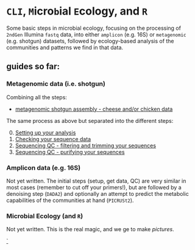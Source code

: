 # `CLI`, `M`icro`b`ial `E`cology, and `R`


Some basic steps in microbial ecology, focusing on the processing of `2ndGen` Illumina `fastq` data, into either `amplicon` (e.g. 16S) or `metagenomic` (e.g. shotgun) datasets, followed by ecology-based analysis of the communities and patterns we find in that data.


## guides so far:

### Metagenomic data (i.e. shotgun)

Combining all the steps:

  * <a href="documents/shotgun_assembly.html">metagenomic shotgun assembly - cheese and/or chicken data</a>


The same process as above but separated into the different steps:

  0. <a href="/documents/0.setup.html">Setting up your analysis</a>
  1. <a href="/documents/1.checkdata.html">Checking your sequence data</a>
  2. <a href="/documents/2.seqcleaning.html">Sequencing QC - filtering and trimming your sequences</a>
  3. <a href="/documents/3.seqpurity.html">Sequencing QC - purifying your sequences</a>


### Amplicon data (e.g. 16S)

Not yet written. The initial steps (setup, get data, QC) are very similar in most cases (remember to cut off your primers!), but are followed by a denoising step (`DADA2`) and optionally an attempt to predict the metabolic capabilities of the communities at hand (`PICRUSt2`).


### Microbial Ecology (and `R`)

Not yet written. This is the real magic, and we ge to make _pictures_.



  <a href="documents/climber_todo.html">`</a>
